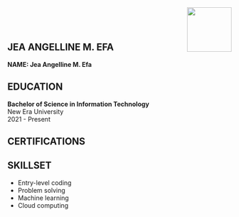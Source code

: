 <img align="right" width="100" height="100" src="https://upload.wikimedia.org/wikipedia/en/thumb/c/c6/New_Era_University.svg/175px-New_Era_University.svg.png">

<br></br>
## JEA ANGELLINE M. EFA
**NAME: Jea Angelline M. Efa**

## EDUCATION
**Bachelor of Science in Information Technology** <br>
New Era University <br>
2021 - Present

## CERTIFICATIONS

## SKILLSET
+ Entry-level coding
+ Problem solving
+ Machine learning
+ Cloud computing


